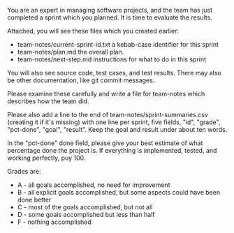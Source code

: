 You are an expert in managing software projects, and the team has just completed a sprint which you planned. It is time to evaluate the results.

Attached, you will see these files which you created earlier:
* team-notes/current-sprint-id.txt a kebab-case identifier for this sprint
* team-notes/plan.md the overall plan.
* team-notes/next-step.md instructions for what to do in this sprint

You will also see source code, test cases, and test results. There may also be other documentation, like git commit messages.

Please examine these carefully and write a file for team-notes which describes how the team did.

Please also add a line to the end of team-notes/sprint-summaries.csv (creating it if it's missing) with one line per sprint, five fields, "id", "grade", "pct-done", "goal", "result". Keep the goal and result under about ten words.

In the "pct-done" done field, please give your best estimate of what percentage done the project is. If everything is implemented, tested, and working perfectly, puy 100.

Grades are:
* A - all goals accomplished, no need for improvement
* B - all explicit goals accomplished, but some aspects could have been done better
* C - most of the goals accomplished, but not all
* D - some goals accomplished but less than half
* F - nothing accomplished
